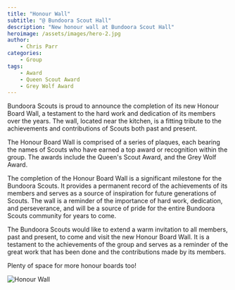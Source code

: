 ```yaml
---
title: "Honour Wall"
subtitle: "@ Bundoora Scout Hall"
description: "New honour wall at Bundoora Scout Hall"
heroimage: /assets/images/hero-2.jpg
author:
    - Chris Parr
categories:
    - Group
tags:
    - Award
    - Queen Scout Award
    - Grey Wolf Award
---
```


Bundoora Scouts is proud to announce the completion of its new Honour Board Wall, a testament to the hard work and dedication of its members over the years. The wall, located near the kitchen, is a fitting tribute to the achievements and contributions of Scouts both past and present.

The Honour Board Wall is comprised of a series of plaques, each bearing the names of Scouts who have earned a top award or recognition within the group. The awards include the Queen's Scout Award, and the Grey Wolf Award.

The completion of the Honour Board Wall is a significant milestone for the Bundoora Scouts. It provides a permanent record of the achievements of its members and serves as a source of inspiration for future generations of Scouts. The wall is a reminder of the importance of hard work, dedication, and perseverance, and will be a source of pride for the entire Bundoora Scouts community for years to come.

The Bundoora Scouts would like to extend a warm invitation to all members, past and present, to come and visit the new Honour Board Wall. It is a testament to the achievements of the group and serves as a reminder of the great work that has been done and the contributions made by its members.

Plenty of space for more honour boards too!

<p>
    <img src="//images.weserv.nl/?url={{ site.url | replace: 'http://','' | replace: 'https://','' }}/uploads/2022-08-06-honour-wall/02-honour-wall.jpg&w=600&h=600&output=jpg&q=50&t=inside&we" alt="Honour Wall" title="Honour Wall" class="img-fluid rounded mx-auto d-block" />
</p>